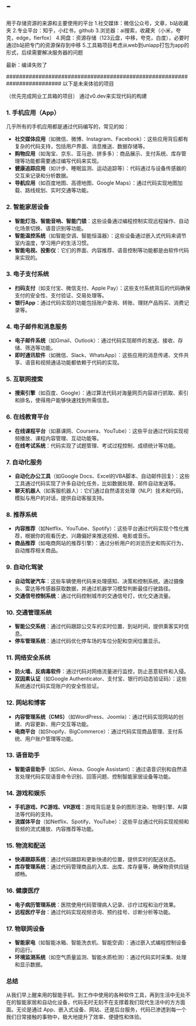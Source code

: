 # -
用于存储资源的来源和主要使用的平台
1.社交媒体：微信公众号，文章，b站收藏夹
2.专业平台：知乎，小红书，github
3.浏览器：ai搜索，收藏夹（小米，夸克，edge，fierfox）
4.网盘：资源存储（123云盘，中移，夸克，白度），必要时通过b站把专门的资源保存到中移
5.工具箱项目考虑从web到uniapp打包为app的形式，后续需要解决服务器的问题


最新：编译失败了



#########################################################################
以下是未来体验的项目

（优先完成网业工具箱的项目）
通过v0.dev来实现代码的构建
### 1. **手机应用（App）**
   几乎所有的手机应用都是通过代码编写的，常见的如：
   - **社交媒体应用**（如微信、微博、Instagram、Facebook）：这些应用背后都有复杂的代码支持，包括用户界面、消息推送、数据存储等。
   - **购物应用**（如淘宝、京东、亚马逊、拼多多）：商品展示、支付系统、库存管理等功能都需要通过编写代码来实现。
   - **健康追踪应用**（如计步、睡眠监测、运动追踪等）：代码通过与设备传感器的交互来记录和分析数据。
   - **导航应用**（如百度地图、高德地图、Google Maps）：通过代码实现地图加载、路线规划、实时交通等功能。

### 2. **智能家居设备**
   - **智能灯泡、智能音响、智能门锁**：这些设备通过编程控制实现远程操作、自动化场景切换、语音识别等功能。
   - **智能温控系统**（如智能空调、智能恒温器）：这些设备通过嵌入式代码来调节室内温度，学习用户的生活习惯。
   - **智能电视、投影仪**：它们的界面、内容推荐、语音控制等功能都是由软件代码来实现的。

### 3. **电子支付系统**
   - **扫码支付**（如支付宝、微信支付、Apple Pay）：这些支付系统背后的代码确保支付的安全性、支付验证、交易处理等。
   - **银行App**：通过代码实现的功能包括账户查询、转账、理财产品购买、消费记录等。

### 4. **电子邮件和消息服务**
   - **电子邮件系统**（如Gmail、Outlook）：通过代码实现邮件的发送、接收、存储、筛选等功能。
   - **即时通讯软件**（如微信、Slack、WhatsApp）：这些应用的消息传递、文件共享、语音和视频通话功能都依赖于代码的实现。

### 5. **互联网搜索**
   - **搜索引擎**（如百度、Google）：通过算法代码对海量网页内容进行抓取、索引和排名，使得用户能够快速找到所需信息。

### 6. **在线教育平台**
   - **在线课程平台**（如慕课网、Coursera、YouTube）：这些平台通过代码实现视频播放、课程内容管理、互动功能等。
   - **在线考试系统**：代码实现了试题管理、考试过程控制、成绩统计等功能。

### 7. **自动化服务**
   - **自动化办公工具**（如Google Docs、Excel的VBA脚本、自动邮件回复）：这些工具通过代码实现了许多自动化任务，比如数据处理、邮件自动发送等。
   - **聊天机器人**（如客服机器人）：它们通过自然语言处理（NLP）技术和代码，模拟与用户的对话，提供自动客服支持。

### 8. **推荐系统**
   - **内容推荐**（如Netflix、YouTube、Spotify）：这些平台通过代码实现个性化推荐，根据你的观看历史、兴趣偏好来推送视频、电影或音乐。
   - **商品推荐**（如电商网站的推荐引擎）：通过分析用户的浏览历史和购买行为，自动推荐相关商品。

### 9. **自动化驾驶**
   - **自动驾驶汽车**：这些车辆使用代码来处理感知、决策和控制系统。通过摄像头、雷达等传感器获取数据，并通过机器学习模型判断最佳行驶路径。
   - **交通信号控制系统**：通过代码控制城市的交通信号灯，优化交通流量。

### 10. **交通管理系统**
   - **智能公交系统**：通过代码跟踪公交车的实时位置、到站时间，提供乘客实时信息。
   - **停车管理系统**：通过代码优化停车场的车位分配和空闲位置显示。

### 11. **网络安全系统**
   - **防火墙、反病毒软件**：通过代码对网络流量进行监控，防止恶意软件和入侵。
   - **双因素认证**（如Google Authenticator、支付宝、银行的动态验证码）：这些系统通过代码实现账户的安全性验证。

### 12. **网站和博客**
   - **内容管理系统（CMS）**（如WordPress、Joomla）：通过代码实现网站的创建、内容更新、用户交互等功能。
   - **电商平台**（如Shopify、BigCommerce）：通过代码实现商品管理、支付系统、用户账户管理等功能。

### 13. **语音助手**
   - **智能语音助手**（如Siri、Alexa、Google Assistant）：通过语音识别和自然语言处理代码实现语音命令识别、回答问题、控制智能家居设备等功能。

### 14. **游戏和娱乐**
   - **手机游戏、PC游戏、VR游戏**：游戏背后是复杂的图形渲染、物理引擎、AI算法等代码的支持。
   - **流媒体平台**（如Netflix、Spotify、YouTube）：这些平台通过代码实现视频和音频的流式播放、内容推荐等功能。

### 15. **物流和配送**
   - **快递跟踪系统**：通过代码跟踪和更新快递的位置，提供实时的配送状态。
   - **库存管理系统**：通过代码管理商品的入库、出库、库存量等，确保物资供应链顺畅。

### 16. **健康医疗**
   - **电子病历管理系统**：医院使用代码管理病人记录、诊疗过程和治疗效果。
   - **远程医疗平台**：通过代码实现视频咨询、预约挂号、诊断分析等功能。

### 17. **物联网设备**
   - **智能家电**（如智能冰箱、智能洗衣机、智能空调）：通过嵌入式编程控制设备的运行。
   - **环境监测系统**（如空气质量监测、智能水质检测）：通过代码实时采集、处理和显示数据。

### 总结
从我们早上醒来用的智能手机、到工作中使用的各种软件工具，再到生活中无处不在的智能家居和自动化设备，代码无时无刻不在支撑着我们现代生活中的方方面面。无论是通过 App、嵌入式设备、网站、还是后台服务，代码已渗透到每一个我们日常接触的事物中，极大地提升了效率、便捷性和体验。
